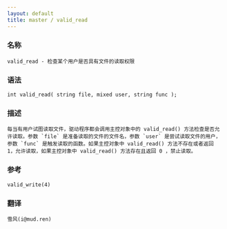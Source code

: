 ```yaml
---
layout: default
title: master / valid_read
---
```


### 名称

    valid_read - 检查某个用户是否具有文件的读取权限

### 语法

    int valid_read( string file, mixed user, string func );

### 描述

    每当有用户试图读取文件，驱动程序都会调用主控对象中的 valid_read() 方法检查是否允许读取。参数 `file` 是准备读取的文件的文件名，参数 `user` 是尝试读取文件的用户，参数 `func` 是触发读取的函数。如果主控对象中 valid_read() 方法不存在或者返回 1，允许读取，如果主控对象中 valid_read() 方法存在且返回 0 ，禁止读取。

### 参考

    valid_write(4)

### 翻译 ###

    雪风(i@mud.ren)

